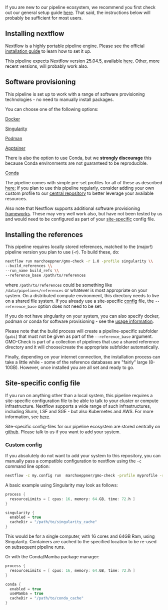 If you are new to our pipeline ecosystem, we recommend you first check out our general setup guide [here](https://github.com/bio-raum/nf-configs/blob/main/doc/installation.md). That said, the instructions below will probably be sufficient for most users. 

## Installing nextflow

Nextflow is a highly portable pipeline engine. Please see the official [installation guide](https://www.nextflow.io/docs/latest/getstarted.html#installation) to learn how to set it up.

This pipeline expects Nextflow version 25.04.5, available [here](https://github.com/nextflow-io/nextflow/releases/tag/v25.04.5). Other, more recent versions, will probably work also. 

## Software provisioning

This pipeline is set up to work with a range of software provisioning technologies - no need to manually install packages. 

You can choose one of the following options:

[Docker](https://docs.docker.com/engine/install/)

[Singularity](https://docs.sylabs.io/guides/3.11/admin-guide/)

[Podman](https://podman.io/docs/installation)

[Apptainer](https://apptainer.org/)

There is also the option to use Conda, but we **strongly discourage** this because Conda environments are not guaranteed to be reproducible. 

[Conda](https://github.com/conda-forge/miniforge)

The pipeline comes with simple pre-set profiles for all of these as described [here](usage.md); if you plan to use this pipeline regularly, consider adding your own custom profile to our [central repository](https://github.com/bio-raum/nf-configs) to better leverage your available resources.

Also note that Nextflow supports additional software provisioning [frameworks](https://www.nextflow.io/docs/latest/container.html). These may very well work also, but have not been tested by us and would need to be configured as part of your [site-specific](#site-specific-config-file) config file. 

## Installing the references

This pipeline requires locally stored references, matched to the (major!) pipeline version you plan to use (-r). To build these, do:

```bash
nextflow run marchoeppner/gmo-check -r 1.0 -profile singularity \\
--build_references \\
--run_name build_refs \\
--reference_base /path/to/references
```

where `/path/to/references` could be something like `/data/pipelines/references` or whatever is most appropriate on your system. On a distributed compute environment, this directory needs to live on a shared file system. If you already use a site-specific [config](https://github.com/bio-raum/nf-configs) file, the `--reference_base` option does not need to be set. 

If you do not have singularity on your system, you can also specify docker, podman or conda for software provisioning - see the [usage information](usage.md).

Please note that the build process will create a pipeline-specific subfolder (`gabi`) that must not be given as part of the `--reference_base` argument. GMO-Check is part of a collection of pipelines that use a shared reference directory and it will choose/create the appropriate subfolder automatically. 

Finally, depending on your internet connection, the installation process can take a little while - some of the reference databases are "fairly" large (8-10GB). However, once installed you are all set and ready to go. 

## Site-specific config file

If you run on anything other than a local system, this pipeline requires a site-specific configuration file to be able to talk to your cluster or compute infrastructure. Nextflow supports a wide range of such infrastructures, including Slurm, LSF and SGE - but also Kubernetes and AWS. For more information, see [here](https://www.nextflow.io/docs/latest/executor.html).

Site-specific config-files for our pipeline ecosystem are stored centrally on [github](https://github.com/bio-raum/nf-configs). Please talk to us if you want to add your system. 

### Custom config

If you absolutely do not want to add your system to this repository, you can manually pass a compatible configuration to nextflow using the `-c`  command line option:

```bash
nextflow -c my.config run  marchoeppner/gmo-check -profile myprofile -r 1.0 --input samples.tsv --run_name my_run_name --reference_base /path/to/references
```

A basic example using Singularity may look as follows:

```GROOVY
process {
  resourceLimits = [ cpus: 16, memory: 64.GB, time: 72.h ]
}

singularity {
  enabled = true
  cacheDir = "/path/to/singularity_cache"
}
``` 
This would be for a single computer, with 16 cores and 64GB Ram, using Singularity. Containers are cached to the specified location to be re-used on subsequent pipeline runs.  

Or with the Conda/Mamba package manager:

```GROOVY
process {
  resourceLimits = [ cpus: 16, memory: 64.GB, time: 72.h ]
}

conda {
  enabled = true
  useMamba = true
  cacheDir = "/path/to/conda_cache"
}
```
